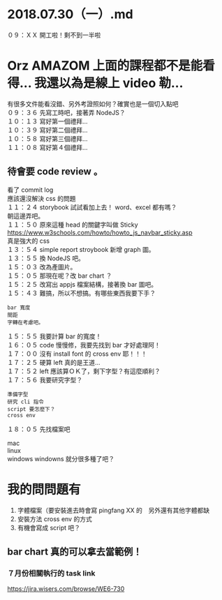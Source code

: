 # 2018.07.30（一）.md

０９：ＸＸ 開工啦！剩不到一半啦  
# Orz AMAZOM 上面的課程都不是能看得...  我還以為是線上 video 勒...
有很多文件能看沒錯、另外考證照如何？確實也是一個切入點吧  
０９：３６ 先寫工時吧，接著弄 NodeJS？  
１０：１３ 寫好第一個禮拜...  
１０：３９ 寫好第二個禮拜...  
１０：５８ 寫好第三個禮拜...  
１１：０８ 寫好第４個禮拜...  
## 待會要 code review 。
看了 commit log   
應該還沒解決 css 的問題  
１１：２４ storybook 試試看加上去！ word、excel 都有嗎？  
朝這邊弄吧。  
１１：５０ 原來這種 head 的關鍵字叫做 Sticky  
https://www.w3schools.com/howto/howto_js_navbar_sticky.asp  
真是強大的 css  
１３：５４ simple report stroybook 新增 graph 圖。  
１３：５５ 換 NodeJS 吧。  
１５：０３ 改為產圖片。  
１５：０５ 那現在呢？改 bar chart ？  
１５：２５ 改寫出 appjs 檔案結構，接著換 bar 圖吧。  
１５：４３ 難搞，所以不想搞。有哪些東西我要下手？  
```
bar 寬度
間距
字轉在考慮吧。
```

１５：５５ 我要計算 bar 的寬度！  
１６：０５ code 慢慢修，我要先找到 bar 才好處理阿！  
１７：００ 沒有 install font 的 cross env 耶！！！  
１７：２５ 硬算 left 真的是王道...  
１７：５２ left 應該算ＯＫ了，剩下字型？有這麼順利？  
１７：５６ 我要研究字型？  
```
準備字型
研究 cli 指令
script 要怎麼下？
cross env 
```
１８：０５ 先找檔案吧  

mac  
linux  
windows windowns 就分很多種了吧？  
# 我的問問題有
1. 字體檔案（要安裝進去時會寫 pingfang XX 的　另外還有其他字體都缺
2. 安裝方法 cross env 的方式
3. 有機會寫成 script 吧？
## bar chart 真的可以拿去當範例！

### ７月份相關執行的 task link
https://jira.wisers.com/browse/WE6-730
